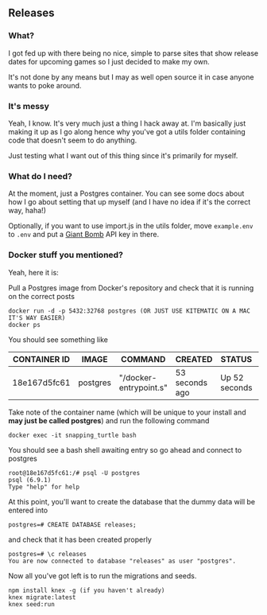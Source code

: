 ## Releases

### What?

I got fed up with there being no nice, simple to parse sites that show release dates for upcoming games so I just decided to make my own.

It's not done by any means but I may as well open source it in case anyone wants to poke around.

### It's messy

Yeah, I know. It's very much just a thing I hack away at. I'm basically just making it up as I go along hence why you've got a utils folder containing code that doesn't seem to do anything.

Just testing what I want out of this thing since it's primarily for myself.

### What do I need?

At the moment, just a Postgres container. You can see some docs about how I go about setting that up myself (and I have no idea if it's the correct way, haha!)

Optionally, if you want to use import.js in the utils folder, move `example.env` to `.env` and put a [Giant Bomb](http://giantbomb.com) API key in there.

### Docker stuff you mentioned?

Yeah, here it is:

Pull a Postgres image from Docker's repository and check that it is running on the correct posts

```
docker run -d -p 5432:32768 postgres (OR JUST USE KITEMATIC ON A MAC IT'S WAY EASIER)
docker ps
```

You should see something like

| CONTAINER ID | IMAGE    | COMMAND                | CREATED        | STATUS        | PORTS                             | NAMES           |
| ------------ | -------- | ---------------------- | -------------- | ------------- | --------------------------------- | --------------- |
| 18e167d5fc61 | postgres | "/docker-entrypoint.s" | 53 seconds ago | Up 52 seconds | 5432/tcp, 0.0.0.0:5432->32768/tcp | snapping_turtle |

Take note of the container name (which will be unique to your install and **may just be called postgres**) and run the following command

```
docker exec -it snapping_turtle bash
```

You should see a bash shell awaiting entry so go ahead and connect to postgres

```
root@18e167d5fc61:/# psql -U postgres
psql (6.9.1)
Type "help" for help
```

At this point, you'll want to create the database that the dummy data will be entered into

```
postgres=# CREATE DATABASE releases;
```

and check that it has been created properly

```
postgres=# \c releases
You are now connected to database "releases" as user "postgres".
```

Now all you've got left is to run the migrations and seeds.

```
npm install knex -g (if you haven't already)
knex migrate:latest
knex seed:run
```
